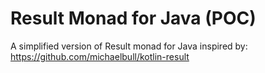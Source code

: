 # Result Monad for Java (POC)

A simplified version of Result monad for Java inspired by:
https://github.com/michaelbull/kotlin-result

